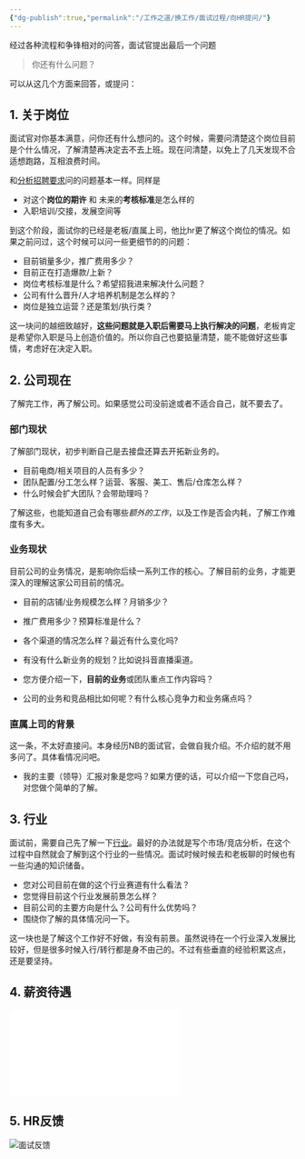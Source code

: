 ```yaml
---
{"dg-publish":true,"permalink":"/工作之道/换工作/面试过程/向HR提问/"}
---
```



经过各种流程和争锋相对的问答，面试官提出最后一个问题
 
> 你还有什么问题？
 
可以从这几个方面来回答，或提问：

## 1. 关于岗位
 
面试官对你基本满意，问你还有什么想问的。这个时候，需要问清楚这个岗位目前是个什么情况，了解清楚再决定去不去上班。现在问清楚，以免上了几天发现不合适想跑路，互相浪费时间。
 
和[分析招聘要求](分析招聘要求.md)问的问题基本一样。同样是
 
- 对这个**岗位的期许** 和 未来的**考核标准**是怎么样的
- 入职培训/交接，发展空间等
 
到这个阶段，面试你的已经是老板/直属上司，他比hr更了解这个岗位的情况。如果之前问过，这个时候可以问一些更细节的的问题：
 
- 目前销量多少，推广费用多少？
- 目前正在打造爆款/上新？
- 岗位考核标准是什么？希望招我进来解决什么问题？
- 公司有什么晋升/人才培养机制是怎么样的？
- 岗位是独立运营？还是策划/执行类？
 
这一块问的越细致越好，**这些问题就是入职后需要马上执行解决的问题**，老板肯定是希望你入职是马上创造价值的。所以你自己也要掂量清楚，能不能做好这些事情，考虑好在决定入职。
 
## 2. 公司现在
 
了解完工作，再了解公司。如果感觉公司没前途或者不适合自己，就不要去了。
 
### 部门现状
 
了解部门现状，初步判断自己是去接盘还算去开拓新业务的。
 
- 目前电商/相关项目的人员有多少？
- 团队配置/分工怎么样？运营、客服、美工、售后/仓库怎么样？
- 什么时候会扩大团队？会带助理吗？
 
了解这些，也能知道自己会有哪些*额外的工作*，以及工作是否会内耗，了解工作难度有多大。
 
### 业务现状
 
目前公司的业务情况，是影响你后续一系列工作的核心。了解目前的业务，才能更深入的理解这家公司目前的情况。
 
- 目前的店铺/业务规模怎么样？月销多少？
- 推广费用多少？预算标准是什么？
- 各个渠道的情况怎么样？最近有什么变化吗?
- 有没有什么新业务的规划？比如说抖音直播渠道。

- 您方便介绍一下，**目前的业务**或团队重点工作内容吗？
- 公司的业务和竞品相比如何呢？有什么核心竞争力和业务痛点吗？
 
### 直属上司的背景
 
这一条，不太好直接问。本身经历NB的面试官，会做自我介绍。不介绍的就不用多问了。具体看情况问吧。

- 我的主要（领导）汇报对象是您吗？如果方便的话，可以介绍一下您自己吗，对您做个简单的了解。

## 3. 行业
 
面试前，需要自己先了解一下[行业](行业.md)。最好的办法就是写个市场/竞店分析，在这个过程中自然就会了解到这个行业的一些情况。面试时候时候去和老板聊的时候也有一些沟通的知识储备。
 
- 您对公司目前在做的这个行业赛道有什么看法？
- 您觉得目前这个行业发展前景怎么样？
- 目前公司的主要方向是什么？公司有什么优势吗？
- 围绕你了解的具体情况问一下。
 
这一块也是了解这个工作好不好做，有没有前景。虽然说待在一个行业深入发展比较好，但是很多时候入行/转行都是身不由己的。不过有些垂直的经验积累这点，还是要坚持。
 
## 4. 薪资待遇

![期望薪资是](期望薪资是多少.md)
 
## 5. HR反馈

![面试反馈](面试心态.md#面试反馈)
 